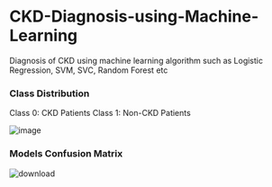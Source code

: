 # CKD-Diagnosis-using-Machine-Learning
Diagnosis of CKD using machine learning algorithm such as Logistic Regression, SVM, SVC, Random Forest etc

### Class Distribution
Class 0: CKD Patients
Class 1: Non-CKD Patients

![image](https://github.com/user-attachments/assets/abefbdc8-bbec-4ed1-baad-8790fa21a2d0)

### Models Confusion Matrix

![download](https://github.com/user-attachments/assets/1203763d-cec6-4a7a-ae73-452698edf42a)


